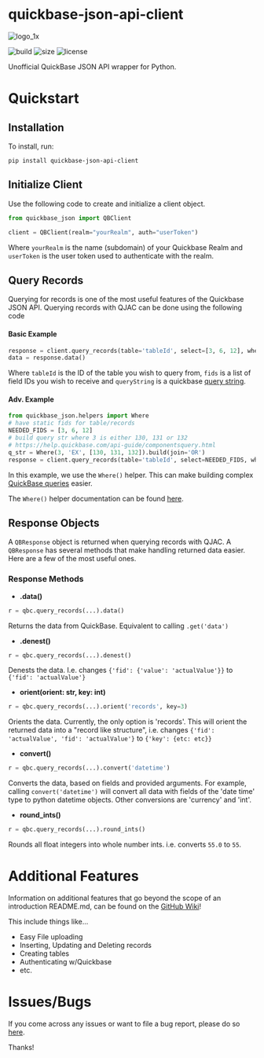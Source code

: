# quickbase-json-api-client

![logo_1x](https://user-images.githubusercontent.com/38849824/158674431-03b257ec-fa17-49bd-ac35-8c94e95f28f3.png)

![build](https://img.shields.io/github/workflow/status/robswc/quickbase-json-api-client/Python%20application?style=for-the-badge)
![size](https://img.shields.io/github/languages/code-size/robswc/quickbase-json-api-client?style=for-the-badge)
![license](https://img.shields.io/github/license/robswc/quickbase-json-api-client?style=for-the-badge)

Unofficial QuickBase JSON API wrapper for Python.

# Quickstart

## Installation
To install, run:

```shell
pip install quickbase-json-api-client
```

## Initialize Client
Use the following code to create and initialize a client object. 
```python
from quickbase_json import QBClient

client = QBClient(realm="yourRealm", auth="userToken")
```

Where `yourRealm` is the name (subdomain) of your Quickbase Realm and `userToken` is the user token used to authenticate
with the realm.

## Query Records
Querying for records is one of the most useful features of the Quickbase JSON API.  Querying records with QJAC can be done
using the following code

#### Basic Example

```python
response = client.query_records(table='tableId', select=[3, 6, 12], where='queryString')
data = response.data()
```

Where `tableId` is the ID of the table you wish to query from, `fids` is a list of field IDs you wish to receive and `queryString`
is a quickbase [query string](https://help.quickbase.com/api-guide/componentsquery.html).


#### Adv. Example

```python
from quickbase_json.helpers import Where
# have static fids for table/records
NEEDED_FIDS = [3, 6, 12]
# build query str where 3 is either 130, 131 or 132
# https://help.quickbase.com/api-guide/componentsquery.html
q_str = Where(3, 'EX', [130, 131, 132]).build(join='OR') 
response = client.query_records(table='tableId', select=NEEDED_FIDS, where=q_str)
```

In this example, we use the `Where()` helper.  This can make building complex [QuickBase queries](https://help.quickbase.com/api-guide/componentsquery.html) easier.

The `Where()` helper documentation can be found [here](!https://github.com/robswc/quickbase-json-api-client/wiki/Helper:-Where).


## Response Objects

A `QBResponse` object is returned when querying records with QJAC.  A `QBResponse` has several methods that make
handling returned data easier.  Here are a few of the most useful ones.

### Response Methods

- **.data()**

```python
r = qbc.query_records(...).data()
```

Returns the data from QuickBase.  Equivalent to calling `.get('data')` 

- **.denest()**

```python
r = qbc.query_records(...).denest()
```

Denests the data.  I.e. changes `{'fid': {'value': 'actualValue'}}` to `{'fid': 'actualValue'}`

- **orient(orient: str, key: int)**

```python
r = qbc.query_records(...).orient('records', key=3)
```

Orients the data.  Currently, the only option is 'records'.  This will orient the returned data into a "record like structure", i.e. changes
`{'fid': 'actualValue', 'fid': 'actualValue'}` to `{'key': {etc: etc}}`

- **convert()**


```python
r = qbc.query_records(...).convert('datetime')
```

Converts the data, based on fields and provided arguments.  For example, calling `convert('datetime')` will convert all data with fields
of the 'date time' type to python datetime objects.  Other conversions are 'currency' and 'int'.

- **round_ints()**


```python
r = qbc.query_records(...).round_ints()
```


Rounds all float integers into whole number ints.  i.e. converts `55.0` to `55`.

# Additional Features

Information on additional features that go beyond the scope of an introduction README.md, can be found on the [GitHub Wiki](https://github.com/robswc/quickbase-json-api-client/wiki)!

This include things like...

- Easy File uploading
- Inserting, Updating and Deleting records
- Creating tables
- Authenticating w/Quickbase
- etc.

# Issues/Bugs

If you come across any issues or want to file a bug report, please do so [here](https://github.com/robswc/quickbase-json-api-client/issues).

Thanks!

